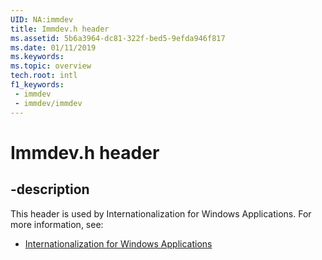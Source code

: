 ```yaml
---
UID: NA:immdev
title: Immdev.h header
ms.assetid: 5b6a3964-dc81-322f-bed5-9efda946f817
ms.date: 01/11/2019
ms.keywords: 
ms.topic: overview
tech.root: intl
f1_keywords:
 - immdev
 - immdev/immdev
---
```


# Immdev.h header


## -description

This header is used by Internationalization for Windows Applications. For more information, see:

- [Internationalization for Windows Applications](../_intl/index.md)


